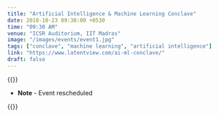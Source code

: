 ```yaml
---
title: "Artificial Intelligence & Machine Learning Conclave"
date: 2018-10-23 09:30:00 +0530
time: "09:30 AM"
venue: "ICSR Auditorium, IIT Madras"
image: "/images/events/event1.jpg"
tags: ["conclave", "machine learning", "artificial intelligence"]
link: "https://www.latentview.com/ai-ml-conclave/"
draft: false
---
```

{{<rawhtml>}}
<ul class="mb-5" >
        <li><b>Note</b> - Event rescheduled</li>
</ul>
{{</rawhtml>}}